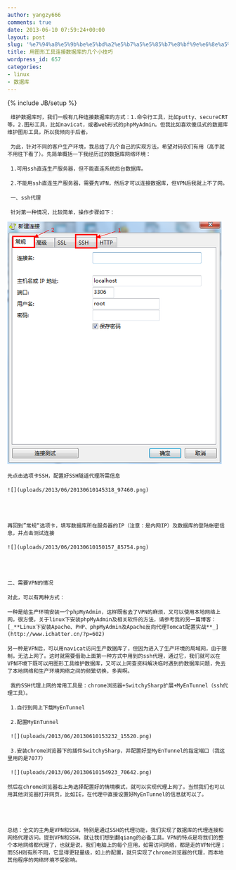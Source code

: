 ```yaml
---
author: yangzy666
comments: true
date: 2013-06-10 07:59:24+00:00
layout: post
slug: '%e7%94%a8%e5%9b%be%e5%bd%a2%e5%b7%a5%e5%85%b7%e8%bf%9e%e6%8e%a5%e6%95%b0%e6%8d%ae%e5%ba%93%e7%9a%84%e5%87%a0%e4%b8%aa%e5%b0%8f%e6%8a%80%e5%b7%a7'
title: 用图形工具连接数据库的几个小技巧
wordpress_id: 657
categories:
- linux
- 数据库
---
```

{% include JB/setup %}

	 维护数据库时，我们一般有几种连接数据库的方式：1.命令行工具，比如putty、secureCRT等。2.图形工具，比如navicat，或者web形式的phpMyAdmin。但我比如喜欢傻瓜式的数据库维护图形工具，所以我倾向于后者。

	 为此，针对不同的客户生产环境，我总结了几个自己的实现方法，希望对码农们有用（高手就不用往下看了）。先简单概括一下我经历过的数据库网络环境：

	 1.可用ssh直连生产服务器，但不能直连系统后台数据库。

	 2.不能用ssh直连生产服务器，需要先VPN，然后才可以连接数据库，但VPN后我就上不了网。

	 一、ssh代理

	 针对第一种情况，比较简单，操作步骤如下：  
![](uploads/2013/06/20130610144745_20255.png)

	  


	先点击选项卡SSH，配置好SSH隧道代理所需信息

	![](uploads/2013/06/20130610145318_97460.png)

	  


	再回到”常规“选项卡，填写数据库所在服务器的IP（注意：是内网IP）及数据库的登陆帐密信息，并点击测试连接

	![](uploads/2013/06/20130610150157_85754.png)

	  


	二、需要VPN的情况

	对此，可以有两种方式：

	一种是给生产环境安装一个phpMyAdmin，这样既省去了VPN的麻烦，又可以使用本地网络上网，很方便。关于linux下安装phpMyAdmin及相关软件的方法，请参考我的另一篇博客：[_**Linux下安装Apache、PHP、phpMyAdmin及Apache反向代理Tomcat配置实战**_](http://www.ichatter.cn/?p=602)

	另一种是VPN后，可以用navicat访问生产数据库了，但因为进入了生产环境的局域网，由于限制，无法上网了。这时就需要借助上面第一种方式中用到的ssh代理，通过它，我们就可以在VPN环境下既可以用图形工具维护数据库，又可以上网查资料解决临时遇到的数据库问题，免去了本地网络和生产环境网络之间的频繁切换，多爽啊。

	 我的SSH代理上网的常用工具是：chrome浏览器+SwitchySharp扩展+MyEnTunnel（ssh代理工具）。

	 1.自行到网上下载MyEnTunnel

	 2.配置MyEnTunnel

	 ![](uploads/2013/06/20130610153232_15520.png)

	 3.安装chrome浏览器下的插件SwitchySharp，并配置好至MyEnTunnel的指定端口（我这里用的是7077）

	 ![](uploads/2013/06/20130610154923_70642.png)

	然后在chrome浏览器右上角选择配置好的情境模式，就可以实现代理上网了。当然我们也可以用其他浏览器打开网页，比如IE，在代理中直接设置好MyEnTunnel的信息就可以了。

	  


	总结：全文的主角是VPN和SSH，特别是通过SSH的代理功能，我们实现了数据库的代理连接和网络代理访问。提到VPN和SSH，就让我们想到翻qiang的必备工具。VPN的特点是将我们的整个本地网络都代理了，也就是说，我们电脑上的每个应用，如需访问网络，都是走的VPN代理；而SSH则有所不同，它显得更轻量级，如上的配置，就只实现了chrome浏览器的代理，而本地其他程序的网络环境不受影响。
